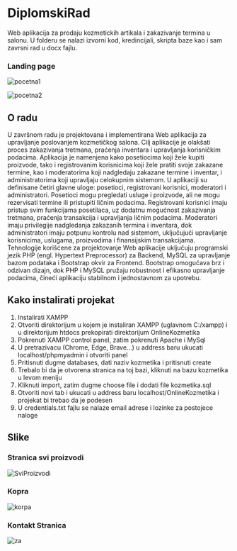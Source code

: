# DiplomskiRad 
Web aplikacija za prodaju kozmetickih artikala i zakazivanje termina u salonu. U folderu se nalazi izvorni kod, kredincijali, skripta baze kao i sam zavrsni rad u docx fajlu.
### Landing page
![pocetna1](https://github.com/user-attachments/assets/873f88de-3de2-476e-8cae-7af55c9d79a4)

![pocetna2](https://github.com/user-attachments/assets/616e7e31-b45b-4c93-a559-072521239807)

## O radu
U završnom radu je projektovana i implementirana Web aplikacija za upravljanje poslovanjem kozmetičkog salona. Cilj aplikacije je olakšati proces zakazivanja tretmana, praćenja inventara i upravljanja korisničkim podacima. Aplikacija je namenjena kako posetiocima koji žele kupiti proizvode, tako i registrovanim korisnicima koji žele pratiti svoje zakazane termine, kao i moderatorima koji nadgledaju zakazane termine i inventar, i administratorima koji upravljaju celokupnim sistemom. U aplikaciji su definisane četiri glavne uloge: posetioci, registrovani korisnici, moderatori i administratori. Posetioci mogu pregledati usluge i proizvode, ali ne mogu rezervisati termine ili pristupiti ličnim podacima. Registrovani korisnici imaju pristup svim funkcijama posetilaca, uz dodatnu mogućnost zakazivanja tretmana, praćenja transakcija i upravljanja ličnim podacima. Moderatori imaju privilegije nadgledanja zakazanih termina i inventara, dok administratori imaju potpunu kontrolu nad sistemom, uključujući upravljanje korisnicima, uslugama, proizvodima i finansijskim transakcijama. Tehnologije korišćene za projektovanje Web aplikacije uključuju programski jezik PHP (engl. Hypertext Preprocessor) za Backend, MySQL za upravljanje bazom podataka i Bootstrap okvir za Frontend. Bootstrap omogućava brz i odzivan dizajn, dok PHP i MySQL pružaju robustnost i efikasno upravljanje podacima, čineći aplikaciju stabilnom i jednostavnom za upotrebu. 
## Kako instalirati projekat
1. Instalirati XAMPP
2. Otvoriti direktorijum u kojem je instaliran XAMPP (uglavnom C:/xampp) i u direktorijum htdocs prekopirati direktorijum OnlineKozmetika
3. Pokrenuti XAMPP control panel, zatim pokrenuti Apache i MySql
4. U pretrazivacu (Chrome, Edge, Brave...) u address baru ukucati localhost/phpmyadmin i otvoriti panel
5. Pritisnuti dugme databases, dati naziv kozmetika i pritisnuti create
6. Trebalo bi da je otvorena stranica na toj bazi, kliknuti na bazu kozmetika u levom meniju
7. Kliknuti import, zatim dugme choose file i dodati file kozmetika.sql
8. Otvoriti novi tab i ukucati u address baru localhost/OnlineKozmetika i projekat bi trebao da je podesen
9. U credentials.txt fajlu se nalaze email adrese i lozinke za postojece naloge
## Slike
### Stranica svi proizvodi
![SviProizvodi](https://github.com/user-attachments/assets/0d16be49-5c8c-4278-991b-514d38028bac)
### Kopra
![korpa](https://github.com/user-attachments/assets/9d621612-8515-4543-98a6-449f1871cc9f)
### Kontakt Stranica
![za](https://github.com/user-attachments/assets/073e2574-06e6-4b68-b55b-5cea8594aa35)
